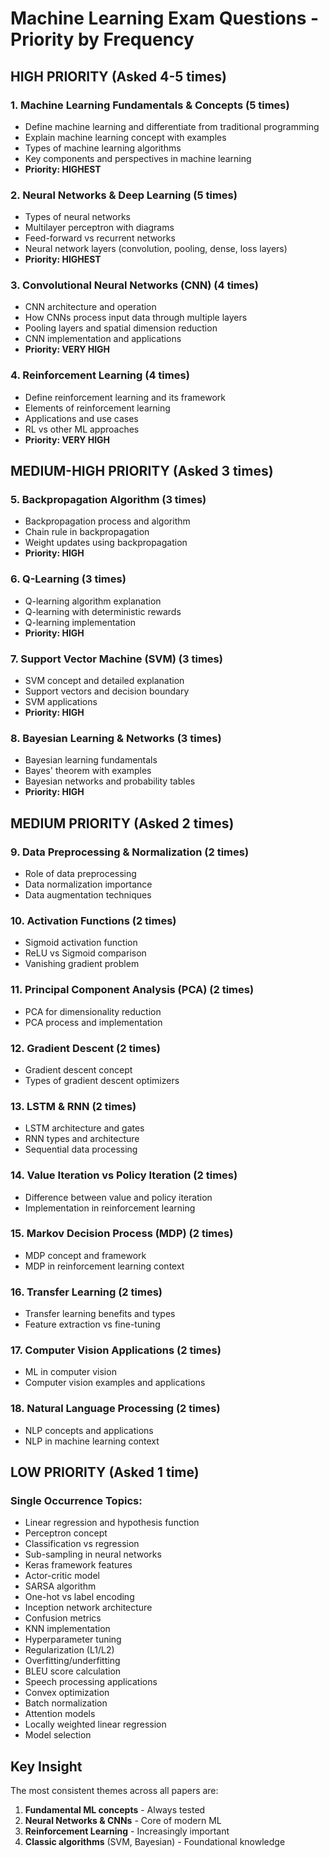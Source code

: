 # Machine Learning Exam Questions - Priority by Frequency

## **HIGH PRIORITY (Asked 4-5 times)**

### 1. **Machine Learning Fundamentals & Concepts** (5 times)

- Define machine learning and differentiate from traditional programming
- Explain machine learning concept with examples
- Types of machine learning algorithms
- Key components and perspectives in machine learning
- **Priority: HIGHEST**

### 2. **Neural Networks & Deep Learning** (5 times)

- Types of neural networks
- Multilayer perceptron with diagrams
- Feed-forward vs recurrent networks
- Neural network layers (convolution, pooling, dense, loss layers)
- **Priority: HIGHEST**

### 3. **Convolutional Neural Networks (CNN)** (4 times)

- CNN architecture and operation
- How CNNs process input data through multiple layers
- Pooling layers and spatial dimension reduction
- CNN implementation and applications
- **Priority: VERY HIGH**

### 4. **Reinforcement Learning** (4 times)

- Define reinforcement learning and its framework
- Elements of reinforcement learning
- Applications and use cases
- RL vs other ML approaches
- **Priority: VERY HIGH**

## **MEDIUM-HIGH PRIORITY (Asked 3 times)**

### 5. **Backpropagation Algorithm** (3 times)

- Backpropagation process and algorithm
- Chain rule in backpropagation
- Weight updates using backpropagation
- **Priority: HIGH**

### 6. **Q-Learning** (3 times)

- Q-learning algorithm explanation
- Q-learning with deterministic rewards
- Q-learning implementation
- **Priority: HIGH**

### 7. **Support Vector Machine (SVM)** (3 times)

- SVM concept and detailed explanation
- Support vectors and decision boundary
- SVM applications
- **Priority: HIGH**

### 8. **Bayesian Learning & Networks** (3 times)

- Bayesian learning fundamentals
- Bayes' theorem with examples
- Bayesian networks and probability tables
- **Priority: HIGH**

## **MEDIUM PRIORITY (Asked 2 times)**

### 9. **Data Preprocessing & Normalization** (2 times)

- Role of data preprocessing
- Data normalization importance
- Data augmentation techniques

### 10. **Activation Functions** (2 times)

- Sigmoid activation function
- ReLU vs Sigmoid comparison
- Vanishing gradient problem

### 11. **Principal Component Analysis (PCA)** (2 times)

- PCA for dimensionality reduction
- PCA process and implementation

### 12. **Gradient Descent** (2 times)

- Gradient descent concept
- Types of gradient descent optimizers

### 13. **LSTM & RNN** (2 times)

- LSTM architecture and gates
- RNN types and architecture
- Sequential data processing

### 14. **Value Iteration vs Policy Iteration** (2 times)

- Difference between value and policy iteration
- Implementation in reinforcement learning

### 15. **Markov Decision Process (MDP)** (2 times)

- MDP concept and framework
- MDP in reinforcement learning context

### 16. **Transfer Learning** (2 times)

- Transfer learning benefits and types
- Feature extraction vs fine-tuning

### 17. **Computer Vision Applications** (2 times)

- ML in computer vision
- Computer vision examples and applications

### 18. **Natural Language Processing** (2 times)

- NLP concepts and applications
- NLP in machine learning context

## **LOW PRIORITY (Asked 1 time)**

### Single Occurrence Topics:

- Linear regression and hypothesis function
- Perceptron concept
- Classification vs regression
- Sub-sampling in neural networks
- Keras framework features
- Actor-critic model
- SARSA algorithm
- One-hot vs label encoding
- Inception network architecture
- Confusion metrics
- KNN implementation
- Hyperparameter tuning
- Regularization (L1/L2)
- Overfitting/underfitting
- BLEU score calculation
- Speech processing applications
- Convex optimization
- Batch normalization
- Attention models
- Locally weighted linear regression
- Model selection


## **Key Insight**

The most consistent themes across all papers are:

1. **Fundamental ML concepts** - Always tested
2. **Neural Networks & CNNs** - Core of modern ML
3. **Reinforcement Learning** - Increasingly important
4. **Classic algorithms** (SVM, Bayesian) - Foundational knowledge